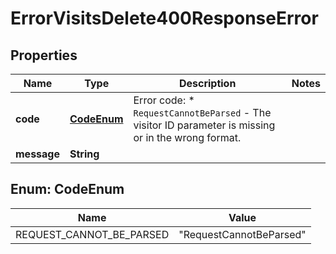 

# ErrorVisitsDelete400ResponseError


## Properties

| Name | Type | Description | Notes |
|------------ | ------------- | ------------- | -------------|
|**code** | [**CodeEnum**](#CodeEnum) | Error code: * `RequestCannotBeParsed` - The visitor ID parameter is missing or in the wrong format.  |  |
|**message** | **String** |  |  |


## Enum: CodeEnum

| Name | Value |
|---- | ----- |
| REQUEST_CANNOT_BE_PARSED | &quot;RequestCannotBeParsed&quot; |




